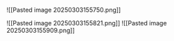 ![[Pasted image 20250303155750.png]]

![[Pasted image 20250303155821.png]]
![[Pasted image 20250303155909.png]]
